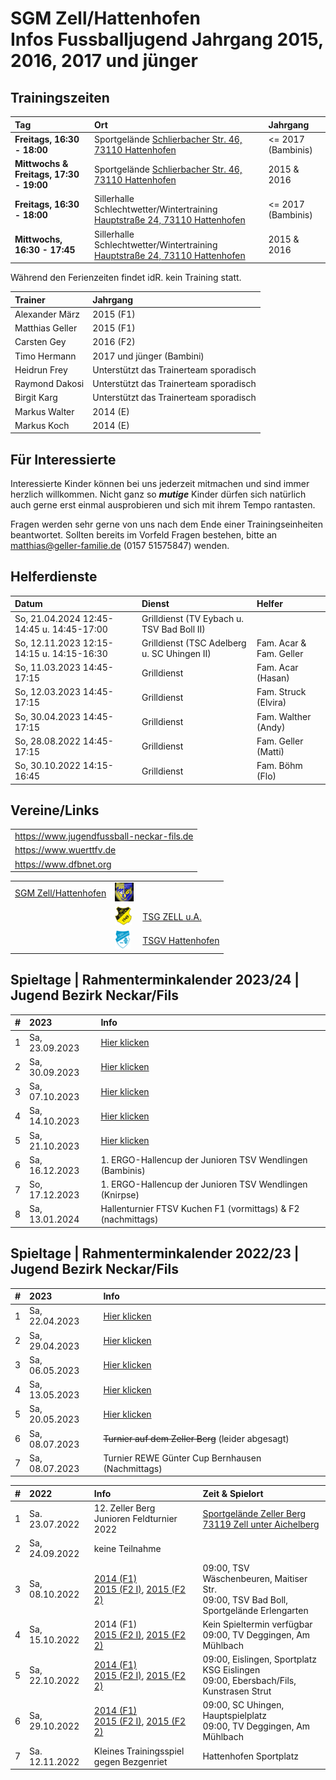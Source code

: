 # SGM Zell/Hattenhofen<br/>Infos Fussballjugend Jahrgang 2015, 2016, 2017 und jünger

## Trainingszeiten

| Tag                          | Ort                                                                                                                                                                       | Jahrgang              |
| :--------------------------- | :------------------------------------------------------------------------------------------------------------------------------------------------------------------------ | :-------------------- |
| **Freitags, 16:30 - 18:00**  | Sportgelände <a href="https://goo.gl/maps/FJQeoiVucuZiPWvFA" target="_blank" rel="noopener noreferrer">Schlierbacher Str. 46, 73110 Hattenhofen</a>                       | <= 2017 (Bambinis)    |
| **Mittwochs & Freitags, 17:30 - 19:00**  | Sportgelände <a href="https://goo.gl/maps/FJQeoiVucuZiPWvFA" target="_blank" rel="noopener noreferrer">Schlierbacher Str. 46, 73110 Hattenhofen</a>           | 2015 & 2016           |
| **Freitags, 16:30 - 18:00**  | Sillerhalle Schlechtwetter/Wintertraining <a href="https://goo.gl/maps/6ABxqEwNToafWStF8" target="_blank" rel="noopener noreferrer">Hauptstraße 24, 73110 Hattenhofen</a> | <= 2017 (Bambinis)    |
| **Mittwochs, 16:30 - 17:45** | Sillerhalle Schlechtwetter/Wintertraining <a href="https://goo.gl/maps/6ABxqEwNToafWStF8" target="_blank" rel="noopener noreferrer">Hauptstraße 24, 73110 Hattenhofen</a> | 2015 & 2016           |

Während den Ferienzeiten findet idR. kein Training statt.

| Trainer         | Jahrgang                               |
| :-------------- | :------------------------------------- |
| Alexander März  | 2015 (F1)                              |
| Matthias Geller | 2015 (F1)                              |
| Carsten Gey     | 2016 (F2)                              |
| Timo Hermann    | 2017 und jünger (Bambini)              |
| Heidrun Frey    | Unterstützt das Trainerteam sporadisch |
| Raymond Dakosi  | Unterstützt das Trainerteam sporadisch |
| Birgit Karg     | Unterstützt das Trainerteam sporadisch |
| Markus Walter   | 2014 (E)                               |
| Markus Koch     | 2014 (E)                               |

## Für Interessierte

Interessierte Kinder können bei uns jederzeit mitmachen und sind immer herzlich willkommen.
Nicht ganz so ***mutige*** Kinder dürfen sich natürlich auch gerne erst einmal ausprobieren und sich mit ihrem Tempo rantasten.

Fragen werden sehr gerne von uns nach dem Ende einer Trainingseinheiten beantwortet.
Sollten bereits im Vorfeld Fragen bestehen, bitte an matthias@geller-familie.de (0157 51575847) wenden.

## Helferdienste

| Datum                                     | Dienst                                      | Helfer                  |
| :---------------------------------------- | :------------------------------------------ | :---------------------- |
| So, 21.04.2024 12:45-14:45 u. 14:45-17:00 | Grilldienst (TV Eybach u. TSV Bad Boll II)  |                         |
| So, 12.11.2023 12:15-14:15 u. 14:15-16:30 | Grilldienst (TSC Adelberg u. SC Uhingen II) | Fam. Acar & Fam. Geller |
| So, 11.03.2023 14:45-17:15                | Grilldienst                                 | Fam. Acar (Hasan)       |
| So, 12.03.2023 14:45-17:15                | Grilldienst                                 | Fam. Struck (Elvira)    |
| So, 30.04.2023 14:45-17:15                | Grilldienst                                 | Fam. Walther (Andy)     |
| So, 28.08.2022 14:45-17:15                | Grilldienst                                 | Fam. Geller (Matti)     |
| So, 30.10.2022 14:15-16:45                | Grilldienst                                 | Fam. Böhm (Flo)         |

## Vereine/Links

|                                           |
| :---------------------------------------- |
| https://www.jugendfussball-neckar-fils.de |
| https://www.wuerttfv.de                   |
| https://www.dfbnet.org                    |

|                                                          |                                                              |                                                  |
| -------------------------------------------------------: | :----------------------------------------------------------- | :----------------------------------------------- |
| [SGM Zell/Hattenhofen](https://sgm-zell-hattenhofen.de/) | <img src="cropped-SGM-Zell_Hattenhofen-2.jpg" height="30" /> |                                                  |
|                                                          | <img src="logo_zua.png" height="30" />                       | [TSG ZELL u.A.](https://www.tsg-zell.de/)        |
|                                                          | <img src="logo-hat.gif" height="30" />                       | [TSGV Hattenhofen](https://tsgv-hattenhofen.de/) |

## Spieltage | Rahmenterminkalender 2023/24 | Jugend Bezirk Neckar/Fils

| #    | 2023           | Info                                                         |
| :--- | :------------- | :----------------------------------------------------------- |
| 1    | Sa, 23.09.2023 | [Hier klicken](/2023)                                        |
| 2    | Sa, 30.09.2023 | [Hier klicken](/2023)                                        |
| 3    | Sa, 07.10.2023 | [Hier klicken](/2023)                                        |
| 4    | Sa, 14.10.2023 | [Hier klicken](/2023)                                        |
| 5    | Sa, 21.10.2023 | [Hier klicken](/2023)                                        |
| 6    | Sa, 16.12.2023 | 1. ERGO-Hallencup der Junioren TSV Wendlingen (Bambinis)     |
| 7    | So, 17.12.2023 | 1. ERGO-Hallencup der Junioren TSV Wendlingen (Knirpse)      |
| 8    | Sa, 13.01.2024 | Hallenturnier FTSV Kuchen F1 (vormittags) & F2 (nachmittags) |

## Spieltage | Rahmenterminkalender 2022/23 | Jugend Bezirk Neckar/Fils

| #    | 2023           | Info                                              |
| :--- | :------------- | :------------------------------------------------ |
| 1    | Sa, 22.04.2023 | [Hier klicken](/Archiv/2023)                      |
| 2    | Sa, 29.04.2023 | [Hier klicken](/Archiv/2023)                      |
| 3    | Sa, 06.05.2023 | [Hier klicken](/Archiv/2023)                      |
| 4    | Sa, 13.05.2023 | [Hier klicken](/Archiv/2023)                      |
| 5    | Sa, 20.05.2023 | [Hier klicken](/Archiv/2023)                      |
| 6    | Sa, 08.07.2023 | ~~Turnier auf dem Zeller Berg~~ (leider abgesagt) |
| 7    | Sa, 08.07.2023 | Turnier REWE Günter Cup Bernhausen (Nachmittags)  |

| #    | 2022           | Info                                                                                                                                   | Zeit & Spielort                                                                                   |
| :--- | :------------- | :------------------------------------------------------------------------------------------------------------------------------------- | :------------------------------------------------------------------------------------------------ |
| 1    | Sa. 23.07.2022 | 12. Zeller Berg<br/>Junioren Feldturnier 2022                                                                                          | [Sportgelände Zeller Berg<br/>73119 Zell unter Aichelberg](https://goo.gl/maps/adBif8bE646YN44J6) | - [Spielplan F1](/Archiv/2022/2022.07.23-ZellerBerg-F1-Spielplan.pdf)<br/>- [Spielplan F2](/Archiv/2022/2022.07.23-ZellerBerg-F2-Spielplan.pdf)<br/>- [Turnierbestimmungen](/Archiv/2022/2022.07.23-ZellerBerg-Turnierbestimmungen.pdf) |
| 2    | Sa, 24.09.2022 | keine Teilnahme                                                                                                                        |                                                                                                   |
| 3    | Sa, 08.10.2022 | [2014 (F1)](/Archiv/2022/F1-SpT2-Gr7.pdf)<br/>[2015 (F2 I)](/Archiv/2022/F2-SpT2-Gr6.pdf), [2015 (F2 2)](/Archiv/2022/F2-SpT2-Gr7.pdf) | 09:00, TSV Wäschenbeuren, Maitiser Str.<br/>09:00, TSV Bad Boll, Sportgelände Erlengarten         |
| 4    | Sa, 15.10.2022 | 2014 (F1)<br/>[2015 (F2 I)](/Archiv/2022/F2-SpT3-Gr3.pdf), [2015 (F2 2)](/Archiv/2022/F2-SpT3-Gr4.pdf)                                 | Kein Spieltermin verfügbar<br/>09:00, TV Deggingen, Am Mühlbach                                   |
| 5    | Sa, 22.10.2022 | [2014 (F1)](/Archiv/2022/F1-SpT4-Gr3.pdf)<br/>[2015 (F2 I)](/Archiv/2022/F2-SpT4-Gr1.pdf), [2015 (F2 2)](/Archiv/2022/F2-SpT4-Gr2.pdf) | 09:00, Eislingen, Sportplatz KSG Eislingen<br/>09:00, Ebersbach/Fils, Kunstrasen Strut            |
| 6    | Sa, 29.10.2022 | [2014 (F1)](/Archiv/2022/F1-SpT5-Gr3.pdf)<br/>[2015 (F2 I)](/Archiv/2022/F2-SpT5-Gr3.pdf), [2015 (F2 2)](/Archiv/2022/F2-SpT5-Gr4.pdf) | 09:00, SC Uhingen, Hauptspielplatz<br/>09:00, TV Deggingen, Am Mühlbach                           |
| 7    | Sa. 12.11.2022 | Kleines Trainingsspiel gegen Bezgenriet                                                                                                | Hattenhofen Sportplatz                                                                            | 3 Spielstationen + Spiele                                                                                                                                                                                                               |
